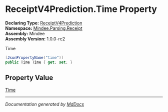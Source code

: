 ﻿<!--  
  <auto-generated>   
    The contents of this file were generated by a tool.  
    Changes to this file may be list if the file is regenerated  
  </auto-generated>   
-->

# ReceiptV4Prediction.Time Property

**Declaring Type:** [ReceiptV4Prediction](../index.md)  
**Namespace:** [Mindee.Parsing.Receipt](../../index.md)  
**Assembly:** Mindee  
**Assembly Version:** 1.0.0\-rc2

Time

```csharp
[JsonPropertyName("time")]
public Time Time { get; set; }
```

## Property Value

[Time](../../Time/index.md)

___

*Documentation generated by [MdDocs](https://github.com/ap0llo/mddocs)*
